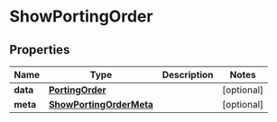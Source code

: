 

# ShowPortingOrder


## Properties

Name | Type | Description | Notes
------------ | ------------- | ------------- | -------------
**data** | [**PortingOrder**](PortingOrder.md) |  |  [optional]
**meta** | [**ShowPortingOrderMeta**](ShowPortingOrderMeta.md) |  |  [optional]



